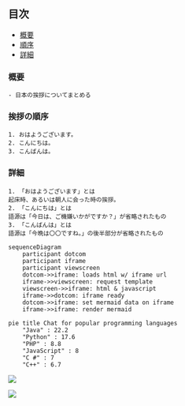 <!-- # マークダウンで書いたページ

人生は、生きてるだけで丸儲け、争わない、楽しみ、チャレンジするそれで、人の役に立てれば最高!


## 中野信子氏「生きてるだけで丸儲け」は生物学的にも正しい

脳科学を通して伝えたいことはシンプルで「生きている者が勝ち！」ということです。

ほとんどの生物の目的というのは「生き延びること」と「子孫を残すこと」なんですね。

ですが人間だけはそうではない。「ひと花咲かせよう！」みたいなのがあって、これがすごい特異的なんですよ。本当は生き延びて生殖するために脳ができたんですけど、でもその脳が発達しすぎてしまったがために「ひと花咲かせよう！」ができちゃうわけです。

## Youtube Video
<iframe width="560" height="315" src="https://www.youtube.com/embed/RJkjFIcBqNU" title="YouTube video player" frameborder="0" allow="accelerometer; autoplay; clipboard-write; encrypted-media; gyroscope; picture-in-picture" allowfullscreen></iframe>
 -->
 
## 目次
* [概要](#chapter1)
* [順序](#chapter2)
* [詳細](#chapter3)

<a id="chapter1"></a>

### 概要
    - 日本の挨拶についてまとめる

<a id="chapter2"></a>

### 挨拶の順序
    1. おはようございます。
    2. こんにちは。
    3. こんばんは。

<a id="chapter3"></a>

### 詳細
    1. 「おはようございます」とは  
    起床時、あるいは朝人に会った時の挨拶。
    2. 「こんにちは」とは  
    語源は「今日は、ご機嫌いかがですか？」が省略されたもの
    3. 「こんばんは」とは  
    語源は「今晩は〇〇ですね。」の後半部分が省略されたもの
    
```mermaid
sequenceDiagram
    participant dotcom
    participant iframe
    participant viewscreen
    dotcom->>iframe: loads html w/ iframe url
    iframe->>viewscreen: request template
    viewscreen->>iframe: html & javascript
    iframe->>dotcom: iframe ready
    dotcom->>iframe: set mermaid data on iframe
    iframe->>iframe: render mermaid
```
```mermaid
pie title Chat for popular programming languages
    "Java" : 22.2
    "Python" : 17.6
    "PHP" : 8.8
    "JavaScript" : 8
    "C #" : 7
    "C++" : 6.7
```
[![](https://mermaid.ink/img/pako:eNpVz8FugzAMANBfiXyuyoBBaa7r7lV3zcUQA5ECQYlTCSH-fUETh_lkP1u2vEHnNIGExZBgw5bEkzgI1G5h0qJdxdvZODORD2oWKRQ83BAUCCnKpj7tC_nPmuqk10l5BReYyE9odDq1HQMKeKSJFMiUauoxWlag5j2NYmT3s84dSPaRLhAXjUwPg4PH6T9-a8POg-zRhoTWoaZUbsDrcrw1mMBpY-fm3gyHR28Tj8xLkFl2tK-D4TG2185NWTB6RM_j-15ndVE3WJRU30qsylJ3bX5v-uIz7_XtIy8Q9n3_BY7TZmQ?type=png)](https://mermaid.live/edit#pako:eNpVz8FugzAMANBfiXyuyoBBaa7r7lV3zcUQA5ECQYlTCSH-fUETh_lkP1u2vEHnNIGExZBgw5bEkzgI1G5h0qJdxdvZODORD2oWKRQ83BAUCCnKpj7tC_nPmuqk10l5BReYyE9odDq1HQMKeKSJFMiUauoxWlag5j2NYmT3s84dSPaRLhAXjUwPg4PH6T9-a8POg-zRhoTWoaZUbsDrcrw1mMBpY-fm3gyHR28Tj8xLkFl2tK-D4TG2185NWTB6RM_j-15ndVE3WJRU30qsylJ3bX5v-uIz7_XtIy8Q9n3_BY7TZmQ)

[![](https://mermaid.ink/img/pako:eNpN0V9rwyAQAPCvIrfHlqQxW5LmtRuMwaDQ17xcozGCiWLOQin57jMpDfNF_Z2ef-4BrRUSanBaMtJkJDv1SKyznjnrgsHYe6s8DoMeFTM4qoBKTs3IYmvgB2_YAKsZ5wl_4flOvR1Xzsqk2Pj7vFqVVP-3X1qvHT0jLz-xtxXKDXa7FYqkhD0M0g-oRbz3Y1nQAPVykA3UcShkh8HEfM04x6UYyF7uYws1-SD3EJxAkp8alzdB3aGZNv0Smqzf0FgUMk4fQHe3fJLSE8WUrR07rRYP3kTuidxUp-kSTpSmPlyT1g7ppEWPnvrbsUgLXlTIc1mUOX7kuWiv2bHq-HvWifKQcYR53oNcz_99VmQtzPwHqpWBLQ?type=png)](https://mermaid.live/edit#pako:eNpN0V9rwyAQAPCvIrfHlqQxW5LmtRuMwaDQ17xcozGCiWLOQin57jMpDfNF_Z2ef-4BrRUSanBaMtJkJDv1SKyznjnrgsHYe6s8DoMeFTM4qoBKTs3IYmvgB2_YAKsZ5wl_4flOvR1Xzsqk2Pj7vFqVVP-3X1qvHT0jLz-xtxXKDXa7FYqkhD0M0g-oRbz3Y1nQAPVykA3UcShkh8HEfM04x6UYyF7uYws1-SD3EJxAkp8alzdB3aGZNv0Smqzf0FgUMk4fQHe3fJLSE8WUrR07rRYP3kTuidxUp-kSTpSmPlyT1g7ppEWPnvrbsUgLXlTIc1mUOX7kuWiv2bHq-HvWifKQcYR53oNcz_99VmQtzPwHqpWBLQ)
